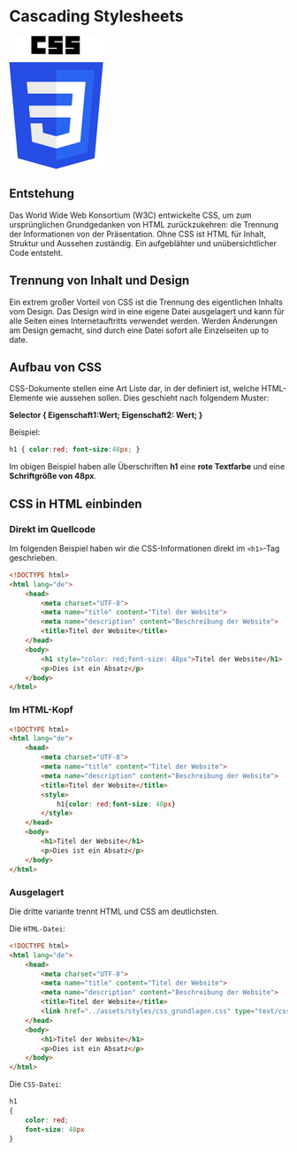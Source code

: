 # Cascading Stylesheets

![css-logo](/docs/img/CSS3_logo_and_wordmark.png)

## Entstehung
Das World Wide Web Konsortium (W3C) entwickelte CSS, um zum ursprünglichen
Grundgedanken von HTML zurückzukehren: die Trennung der Informationen von der
Präsentation. Ohne CSS ist HTML für Inhalt, Struktur und Aussehen zuständig. Ein
aufgeblähter und unübersichtlicher Code entsteht.

## Trennung von Inhalt und Design
Ein extrem großer Vorteil von CSS ist die Trennung des eigentlichen Inhalts vom
Design. Das Design wird in eine eigene Datei ausgelagert und kann für alle Seiten
eines Internetauftritts verwendet werden. Werden Änderungen am Design gemacht,
sind durch eine Datei sofort alle Einzelseiten up to date.

## Aufbau von CSS
CSS-Dokumente stellen eine Art Liste dar, in der definiert ist, welche HTML-Elemente wie aussehen sollen.
Dies geschieht nach folgendem Muster:

**Selector { Eigenschaft1:Wert; Eigenschaft2: Wert; }**

Beispiel:

````css
h1 { color:red; font-size:48px; }
````
Im obigen Beispiel haben alle Überschriften **h1** eine **rote Textfarbe** und eine **Schriftgröße von 48px**.

##  CSS in HTML einbinden

### Direkt im Quellcode
Im folgenden Beispiel haben wir die CSS-Informationen direkt im ``<h1>``-Tag geschrieben.
````html
<!DOCTYPE html>
<html lang="de">
    <head>
        <meta charset="UTF-8">
        <meta name="title" content="Titel der Website">
        <meta name="description" content="Beschreibung der Website">
        <title>Titel der Website</title>
    </head>
    <body>
        <h1 style="color: red;font-size: 48px">Titel der Website</h1>
        <p>Dies ist ein Absatz</p>
    </body>
</html>
````

### Im HTML-Kopf
````html
<!DOCTYPE html>
<html lang="de">
    <head>
        <meta charset="UTF-8">
        <meta name="title" content="Titel der Website">
        <meta name="description" content="Beschreibung der Website">
        <title>Titel der Website</title>
        <style>
            h1{color: red;font-size: 48px}
        </style>
    </head>
    <body>
        <h1>Titel der Website</h1>
        <p>Dies ist ein Absatz</p>
    </body>
</html>
````

### Ausgelagert
Die dritte variante trennt HTML und CSS am deutlichsten.

Die ``HTML-Datei``:
````html
<!DOCTYPE html>
<html lang="de">
    <head>
        <meta charset="UTF-8">
        <meta name="title" content="Titel der Website">
        <meta name="description" content="Beschreibung der Website">
        <title>Titel der Website</title>
        <link href="../assets/styles/css_grundlagen.css" type="text/css" rel="stylesheet">
    </head>
    <body>
        <h1>Titel der Website</h1>
        <p>Dies ist ein Absatz</p>
    </body>
</html>
````
Die ``CSS-Datei``:
````css
h1
{
    color: red;
    font-size: 48px
}
````